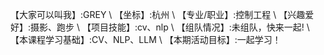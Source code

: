 【大家可以叫我】:GREY \\
【坐标】:杭州 \\
【专业/职业】:控制工程 \\
【兴趣爱好】:摄影、跑步 \\
【项目技能】:cv、nlp \\
【组队情况】:未组队，快来一起! \\
【本课程学习基础】:CV、NLP、LLM \\
【本期活动目标】:一起学习！
